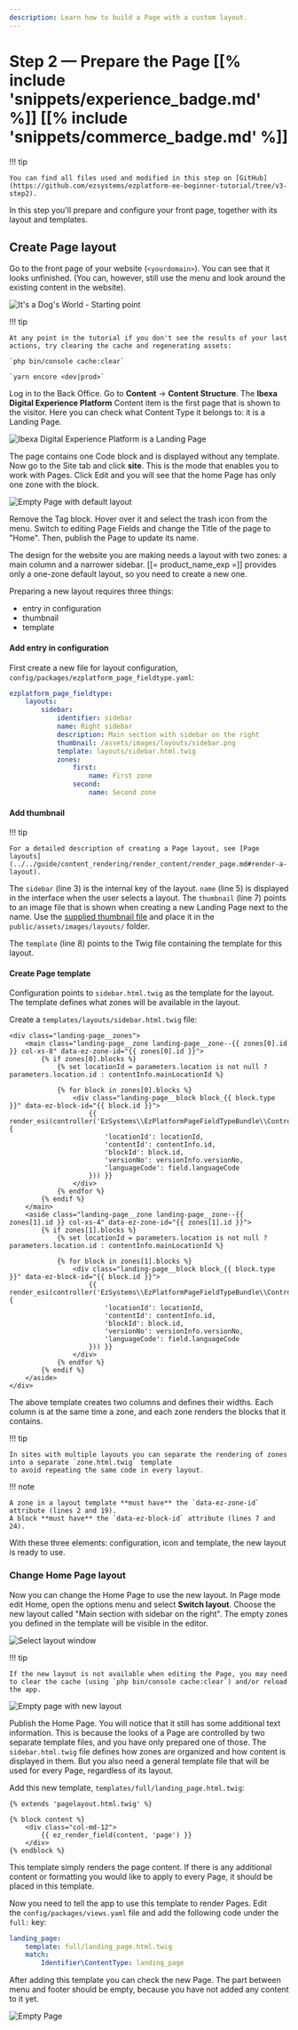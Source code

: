 ```yaml
---
description: Learn how to build a Page with a custom layout.
---
```


# Step 2 — Prepare the Page [[% include 'snippets/experience_badge.md' %]] [[% include 'snippets/commerce_badge.md' %]]

!!! tip

    You can find all files used and modified in this step on [GitHub](https://github.com/ezsystems/ezplatform-ee-beginner-tutorial/tree/v3-step2).

In this step you'll prepare and configure your front page, together with its layout and templates.

## Create Page layout

Go to the front page of your website (`<yourdomain>`). You can see that it looks unfinished. (You can, however, still use the menu and look around the existing content in the website).

![It's a Dog's World - Starting point](img/enterprise_tut_starting_point.png "It's a Dog's World - Starting point")

!!! tip

    At any point in the tutorial if you don't see the results of your last actions, try clearing the cache and regenerating assets:

    `php bin/console cache:clear`

    `yarn encore <dev|prod>`

Log in to the Back Office. Go to **Content** -> **Content Structure**.
The **Ibexa Digital Experience Platform** Content item is the first page that is shown to the visitor.
Here you can check what Content Type it belongs to: it is a Landing Page.

![Ibexa Digital Experience Platform is a Landing Page](img/enterprise_tut_home_is_an_lp.png)

The page contains one Code block and is displayed without any template.
Now go to the Site tab and click **site**. This is the mode that enables you to work with Pages. Click Edit and you will see that the home Page has only one zone with the block.

![Empty Page with default layout](img/enterprise_tut_empty_single_block.png)

Remove the Tag block. Hover over it and select the trash icon from the menu.
Switch to editing Page Fields and change the Title of the page to "Home".
Then, publish the Page to update its name.

The design for the website you are making needs a layout with two zones: a main column and a narrower sidebar.
[[= product_name_exp =]] provides only a one-zone default layout, so you need to create a new one.

Preparing a new layout requires three things:

- entry in configuration
- thumbnail
- template

#### Add entry in configuration

First create a new file for layout configuration, `config/packages/ezplatform_page_fieldtype.yaml`:

``` yaml hl_lines="3 5 7 8"
ezplatform_page_fieldtype:
    layouts:
        sidebar:
            identifier: sidebar
            name: Right sidebar
            description: Main section with sidebar on the right
            thumbnail: /assets/images/layouts/sidebar.png
            template: layouts/sidebar.html.twig
            zones:
                first:
                    name: First zone
                second:
                    name: Second zone
```

#### Add thumbnail

!!! tip

    For a detailed description of creating a Page layout, see [Page layouts](../../guide/content_rendering/render_content/render_page.md#render-a-layout).

The `sidebar` (line 3) is the internal key of the layout. `name` (line 5) is displayed in the interface when the user selects a layout.
The `thumbnail` (line 7) points to an image file that is shown when creating a new Landing Page next to the name.
Use the [supplied thumbnail file](https://github.com/ezsystems/ezplatform-ee-beginner-tutorial/blob/v3-step2/public/assets/images/layouts/sidebar.png) and place it in the `public/assets/images/layouts/` folder.

The `template` (line 8) points to the Twig file containing the template for this layout.

#### Create Page template

Configuration points to `sidebar.html.twig` as the template for the layout.
The template defines what zones will be available in the layout.

Create a `templates/layouts/sidebar.html.twig` file:

``` html+twig hl_lines="2 7 19 24"
<div class="landing-page__zones">
    <main class="landing-page__zone landing-page__zone--{{ zones[0].id }} col-xs-8" data-ez-zone-id="{{ zones[0].id }}">
        {% if zones[0].blocks %}
            {% set locationId = parameters.location is not null ? parameters.location.id : contentInfo.mainLocationId %}

            {% for block in zones[0].blocks %}
                <div class="landing-page__block block_{{ block.type }}" data-ez-block-id="{{ block.id }}">
                    {{ render_esi(controller('EzSystems\\EzPlatformPageFieldTypeBundle\\Controller\\BlockController::renderAction', {
                        'locationId': locationId,
                        'contentId': contentInfo.id,
                        'blockId': block.id,
                        'versionNo': versionInfo.versionNo,
                        'languageCode': field.languageCode
                    })) }}
                </div>
            {% endfor %}
        {% endif %}
    </main>
    <aside class="landing-page__zone landing-page__zone--{{ zones[1].id }} col-xs-4" data-ez-zone-id="{{ zones[1].id }}">
        {% if zones[1].blocks %}
            {% set locationId = parameters.location is not null ? parameters.location.id : contentInfo.mainLocationId %}

            {% for block in zones[1].blocks %}
                <div class="landing-page__block block_{{ block.type }}" data-ez-block-id="{{ block.id }}">
                    {{ render_esi(controller('EzSystems\\EzPlatformPageFieldTypeBundle\\Controller\\BlockController::renderAction', {
                        'locationId': locationId,
                        'contentId': contentInfo.id,
                        'blockId': block.id,
                        'versionNo': versionInfo.versionNo,
                        'languageCode': field.languageCode
                    })) }}
                </div>
            {% endfor %}
        {% endif %}
    </aside>
</div>
```

The above template creates two columns and defines their widths. Each column is at the same time a zone, and each zone renders the blocks that it contains.

!!! tip

    In sites with multiple layouts you can separate the rendering of zones into a separate `zone.html.twig` template
    to avoid repeating the same code in every layout.

!!! note

    A zone in a layout template **must have** the `data-ez-zone-id` attribute (lines 2 and 19).
    A block **must have** the `data-ez-block-id` attribute (lines 7 and 24).

With these three elements: configuration, icon and template, the new layout is ready to use.

### Change Home Page layout

Now you can change the Home Page to use the new layout. In Page mode edit Home, open the options menu and select **Switch layout**.
Choose the new layout called "Main section with sidebar on the right".
The empty zones you defined in the template will be visible in the editor.

![Select layout window](img/enterprise_tut_select_layout.png)

!!! tip

    If the new layout is not available when editing the Page, you may need to clear the cache (using `php bin/console cache:clear`) and/or reload the app.

![Empty page with new layout](img/enterprise_tut_new_layout.png)

Publish the Home Page. You will notice that it still has some additional text information.
This is because the looks of a Page are controlled by two separate template files, and you have only prepared one of those.
The `sidebar.html.twig` file defines how zones are organized and how content is displayed in them.
But you also need a general template file that will be used for every Page, regardless of its layout.

Add this new template, `templates/full/landing_page.html.twig`:

``` html+twig
{% extends 'pagelayout.html.twig' %}

{% block content %}
    <div class="col-md-12">
        {{ ez_render_field(content, 'page') }}
    </div>
{% endblock %}
```

This template simply renders the page content. If there is any additional content or formatting you would like to apply to every Page, it should be placed in this template.

Now you need to tell the app to use this template to render Pages.
Edit the `config/packages/views.yaml` file and add the following code under the `full:` key:

``` yaml
landing_page:
    template: full/landing_page.html.twig
    match:
        Identifier\ContentType: landing_page
```

After adding this template you can check the new Page.
The part between menu and footer should be empty, because you have not added any content to it yet.

![Empty Page](img/enterprise_tut_empty_page.png)
